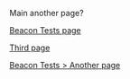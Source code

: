 Main another page?

[Beacon Tests page](https://paolapaoli.github.io/beacon-tests)

[Third page](https://paolapaoli.github.io/third-page)

[Beacon Tests > Another page](https://paolapaoli.github.io/beacon-tests/anotherpage)

